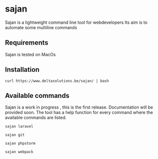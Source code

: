 # sajan

Sajan is a lightweight command line tool for webdevelopers
Its aim is to automate some multiline commands 

## Requirements 

Sajan is tested on MacOs 

## Installation

````shell
curl https://www.deltasolutions.be/sajan/ | bash
````

## Available commands 

Sajan is a work in progress , this is the first release.  Documentation will
be provided soon. The tool has a help function for every command where the 
available commands are listed.

````shell
sajan laravel 
````

````shell
sajan git
````

````shell
sajan phpstorm
````

````shell
sajan webpack
````